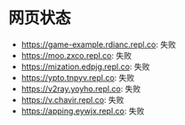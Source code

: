 # 网页状态
- https://game-example.rdianc.repl.co: 失败
- https://moo.zxco.repl.co: 失败
- https://mization.edpjg.repl.co: 失败
- https://ypto.tnpyv.repl.co: 失败
- https://v2ray.yoyho.repl.co: 失败
- https://v.chavir.repl.co: 失败
- https://apping.eywjx.repl.co: 失败

